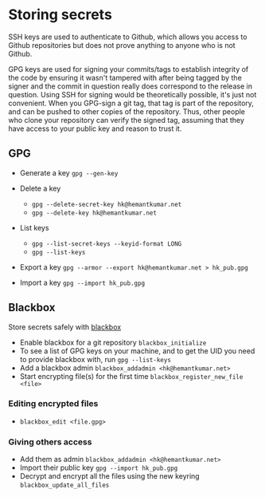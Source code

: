# Storing secrets

SSH keys are used to authenticate to Github, which allows you access to Github repositories but does not prove anything to anyone who is not Github.

GPG keys are used for signing your commits/tags to establish integrity of the code by ensuring it wasn't tampered with after being tagged by the signer and the commit in question really does correspond to the release in question. Using SSH for signing would be theoretically possible, it's just not convenient. When you GPG-sign a git tag, that tag is part of the repository, and can be pushed to other copies of the repository. Thus, other people who clone your repository can verify the signed tag, assuming that they have access to your public key and reason to trust it.

## GPG

* Generate a key `gpg --gen-key`

* Delete a key
    * `gpg --delete-secret-key hk@hemantkumar.net`
    * `gpg --delete-key hk@hemantkumar.net`

* List keys
    * `gpg --list-secret-keys --keyid-format LONG`
    * `gpg --list-keys`

* Export a key `gpg --armor --export hk@hemantkumar.net > hk_pub.gpg`

* Import a key `gpg --import hk_pub.gpg`

## Blackbox

Store secrets safely with [blackbox](https://github.com/StackExchange/blackbox)

* Enable blackbox for a git repository `blackbox_initialize`
* To see a list of GPG keys on your machine, and to get the UID you need to provide blackbox with, run `gpg --list-keys`
* Add a blackbox admin `blackbox_addadmin <hk@hemantkumar.net>`
* Start encrypting file(s) for the first time `blackbox_register_new_file <file>`

### Editing encrypted files

* `blackbox_edit <file.gpg>`

### Giving others access

* Add them as admin `blackbox_addadmin <hk@hemantkumar.net>`
* Import their public key `gpg --import hk_pub.gpg`
* Decrypt and encrypt all the files using the new keyring `blackbox_update_all_files`
